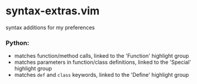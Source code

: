 # syntax-extras.vim
syntax additions for my preferences

### Python:
* matches function/method calls, linked to the 'Function' highlight group
* matches parameters in function/class definitions, linked to the 'Special' highlight group
* matches `def` and `class` keywords, linked to the 'Define' highlight group
